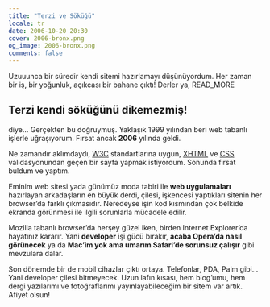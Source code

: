 ```yaml
---
title: "Terzi ve Söküğü"
locale: tr
date: 2006-10-20 20:30
cover: 2006-bronx.png
og_image: 2006-bronx.png
comments: false
---
```


Uzuuunca bir süredir kendi sitemi hazırlamayı düşünüyordum. Her zaman bir iş,
bir yoğunluk, açıkcası bir bahane çıktı! Derler ya,
READ_MORE

## Terzi kendi söküğünü dikemezmiş!

diye... Gerçekten bu doğruymuş. Yaklaşık 1999 yılından beri web tabanlı
işlerle uğraşıyorum. Fırsat ancak **2006** yılında geldi.

Ne zamandır aklımdaydı, [W3C][w3c] standartlarına uygun, [XHTML][xhtml] ve
[CSS][css-validator] validasyonundan geçen bir sayfa yapmak istiyordum.
Sonunda fırsat buldum ve yaptım.

Eminim web sitesi yada günümüz moda tabiri ile **web uygulamaları** hazırlayan
arkadaşların en büyük derdi, çilesi, işkencesi yaptıkları sitenin her browser’da
farklı çıkmasıdır. Neredeyse işin kod kısmından çok belkide ekranda görünmesi
ile ilgili sorunlarla mücadele edilir.

Mozilla tabanlı browser’da herşey güzel iken, birden Internet Explorer’da
hayatınız kararır. Yani **developer** işi gücü bırakır, **acaba Opera’da nasıl
görünecek** ya da **Mac’im yok ama umarım Safari’de sorunsuz çalışır** gibi
mevzulara dalar.

Son dönemde bir de mobil cihazlar çıktı ortaya. Telefonlar, PDA, Palm gibi...
Yani developer çilesi bitmeyecek. Uzun lafın kısası, hem blog’umu, hem dergi 
yazılarımı ve fotoğraflarımı yayınlayabileceğim bir sitem var artık. Afiyet 
olsun!

[w3c]: http://www.w3c.org/
[xhtml]: http://validator.w3.org/
[css-validator]: http://jigsaw.w3.org/css-validator/

